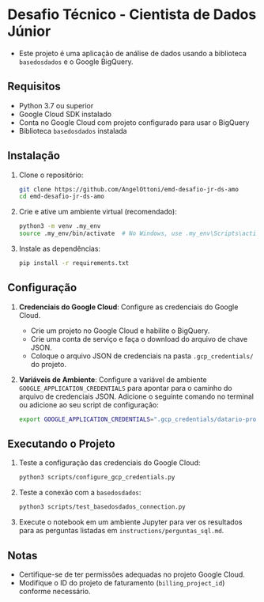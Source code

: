 # Desafio Técnico - Cientista de Dados Júnior

- Este projeto é uma aplicação de análise de dados usando a biblioteca `basedosdados` e o Google BigQuery.

## Requisitos

- Python 3.7 ou superior
- Google Cloud SDK instalado
- Conta no Google Cloud com projeto configurado para usar o BigQuery
- Biblioteca `basedosdados` instalada

## Instalação

1. Clone o repositório:
    ```bash
    git clone https://github.com/AngelOttoni/emd-desafio-jr-ds-amo
    cd emd-desafio-jr-ds-amo
    ```

2. Crie e ative um ambiente virtual (recomendado):
    ```bash
    python3 -m venv .my_env
    source .my_env/bin/activate  # No Windows, use .my_env\Scripts\activate
    ```

3. Instale as dependências:
    ```bash
    pip install -r requirements.txt
    ```

## Configuração

1. **Credenciais do Google Cloud**: Configure as credenciais do Google Cloud.

    - Crie um projeto no Google Cloud e habilite o BigQuery.
    - Crie uma conta de serviço e faça o download do arquivo de chave JSON.
    - Coloque o arquivo JSON de credenciais na pasta `.gcp_credentials/` do projeto.

2. **Variáveis de Ambiente**: Configure a variável de ambiente `GOOGLE_APPLICATION_CREDENTIALS` para apontar para o caminho do arquivo de credenciais JSON. Adicione o seguinte comando no terminal ou adicione ao seu script de configuração:

    ```bash
    export GOOGLE_APPLICATION_CREDENTIALS=".gcp_credentials/datario-project-3d19456dcded.json"
    ```

## Executando o Projeto

1. Teste a configuração das credenciais do Google Cloud:
    ```bash
    python3 scripts/configure_gcp_credentials.py
    ```

2. Teste a conexão com a `basedosdados`:
    ```bash
    python3 scripts/test_basedosdados_connection.py
    ```

3. Execute o notebook em um ambiente Jupyter para ver os resultados para as perguntas listadas em `instructions/perguntas_sql.md`.

## Notas

- Certifique-se de ter permissões adequadas no projeto Google Cloud.
- Modifique o ID do projeto de faturamento (`billing_project_id`) conforme necessário.
